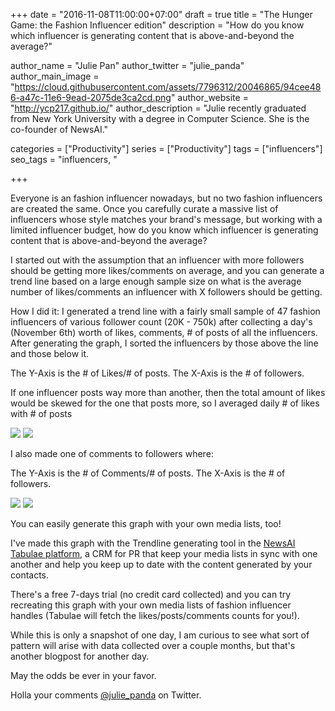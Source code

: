 +++
date = "2016-11-08T11:00:00+07:00"
draft = true
title = "The Hunger Game: the Fashion Influencer edition"
description = "How do you know which influencer is generating content that is above-and-beyond the average?"

author_name = "Julie Pan"
author_twitter = "julie_panda"
author_main_image = "https://cloud.githubusercontent.com/assets/7796312/20046865/94cee486-a47c-11e6-9ead-2075de3ca2cd.png"
author_website = "http://ycp217.github.io/"
author_description = "Julie recently graduated from New York University with a degree in Computer Science. She is the co-founder of NewsAI."

categories = ["Productivity"]
series = ["Productivity"]
tags = ["influencers"]
seo_tags = "influencers, "

+++

Everyone is an fashion influencer nowadays, but no two fashion influencers are created the same. Once you carefully curate a massive list of influencers whose style matches your brand's message, but working with a limited influencer budget, how do you know which influencer is generating content that is above-and-beyond the average?

I started out with the assumption that an influencer with more followers should be getting more likes/comments on average, and you can generate a trend line based on a large enough sample size on what is the average number of likes/comments an influencer with X followers should be getting.

How I did it:
I generated a trend line with a fairly small sample of 47 fashion influencers of various follower count (20K - 750k) after collecting a day's (November 6th) worth of likes, comments, # of posts of all the influencers. After generating the graph, I sorted the influencers by those above the line and those below it.

The Y-Axis is the # of Likes/# of posts.
The X-Axis is the # of followers.

If one influencer posts way more than another, then the total amount of likes would be skewed for the one that posts more, so I averaged daily # of likes with # of posts

![](https://cloud.githubusercontent.com/assets/7796312/20046865/94cee486-a47c-11e6-9ead-2075de3ca2cd.png)
![](https://cloud.githubusercontent.com/assets/7796312/20046676/6c67b36c-a47a-11e6-99cd-07126cd0f2b7.png)

I also made one of comments to followers where:

The Y-Axis is the # of Comments/# of posts.
The X-Axis is the # of followers.

![](https://cloud.githubusercontent.com/assets/7796312/20046872/aa9cdd04-a47c-11e6-8dcf-b6d1c969ce45.png)
![](https://cloud.githubusercontent.com/assets/7796312/20046677/6c67abe2-a47a-11e6-9da2-93222cd2bbd8.png)

You can easily generate this graph with your own media lists, too!

I've made this graph with the Trendline generating tool in the [NewsAI Tabulae platform](https://www.newsai.co/), a CRM for PR that keep your media lists in sync with one another and help you keep up to date with the content generated by your contacts.

There's a free 7-days trial (no credit card collected) and you can try recreating this graph with your own media lists of fashion influencer handles (Tabulae will fetch the likes/posts/comments counts for you!).

While this is only a snapshot of one day, I am curious to see what sort of pattern will arise with data collected over a couple months, but that's another blogpost for another day.

May the odds be ever in your favor.

Holla your comments [@julie_panda](https://twitter.com/julie_panda) on Twitter.

